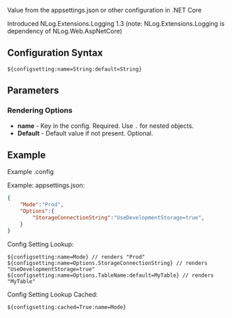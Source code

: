 Value from the appsettings.json or other configuration in .NET Core

Introduced NLog.Extensions.Logging 1.3 (note: NLog.Extensions.Logging  is dependency of NLog.Web.AspNetCore)

## Configuration Syntax
```
${configsetting:name=String:default=String}
```

## Parameters

### Rendering Options

* **name** - Key in the config. Required. Use `.` for nested objects.
* **Default** - Default value if not present. Optional.

## Example

Example .config

Example: appsettings.json:

```json
{
    "Mode":"Prod",
    "Options":{
        "StorageConnectionString":"UseDevelopmentStorage=true",
    }
}
```


Config Setting Lookup:

```
${configsetting:name=Mode} // renders "Prod"
${configsetting:name=Options.StorageConnectionString} // renders "UseDevelopmentStorage=true"
${configsetting:name=Options.TableName:default=MyTable} // renders "MyTable"
```   

Config Setting Lookup Cached:

```
${configsetting:cached=True:name=Mode}
```